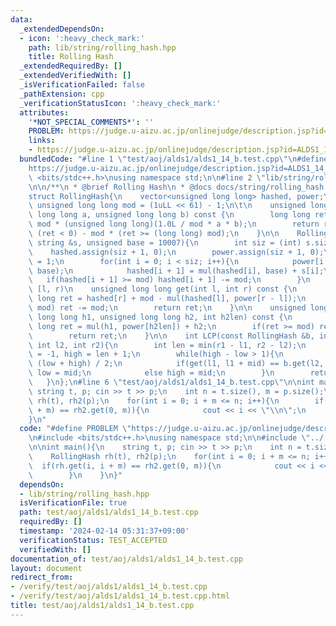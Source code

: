 ```yaml
---
data:
  _extendedDependsOn:
  - icon: ':heavy_check_mark:'
    path: lib/string/rolling_hash.hpp
    title: Rolling Hash
  _extendedRequiredBy: []
  _extendedVerifiedWith: []
  _isVerificationFailed: false
  _pathExtension: cpp
  _verificationStatusIcon: ':heavy_check_mark:'
  attributes:
    '*NOT_SPECIAL_COMMENTS*': ''
    PROBLEM: https://judge.u-aizu.ac.jp/onlinejudge/description.jsp?id=ALDS1_14_B
    links:
    - https://judge.u-aizu.ac.jp/onlinejudge/description.jsp?id=ALDS1_14_B
  bundledCode: "#line 1 \"test/aoj/alds1/alds1_14_b.test.cpp\"\n#define PROBLEM \"\
    https://judge.u-aizu.ac.jp/onlinejudge/description.jsp?id=ALDS1_14_B\"\n#include\
    \ <bits/stdc++.h>\nusing namespace std;\n\n#line 2 \"lib/string/rolling_hash.hpp\"\
    \n\n/**\n * @brief Rolling Hash\n * @docs docs/string/rolling_hash.md\n */\n\n\
    struct RollingHash{\n    vector<unsigned long long> hashed, power;\n    const\
    \ unsigned long long mod = (1uLL << 61) - 1;\n\t\n    unsigned long long mul(unsigned\
    \ long long a, unsigned long long b) const {\n        long long ret = a * b -\
    \ mod * (unsigned long long)(1.0L / mod * a * b);\n        return ret + mod *\
    \ (ret < 0) - mod * (ret >= (long long) mod);\n    }\n\n    RollingHash(const\
    \ string &s, unsigned base = 10007){\n        int siz = (int) s.size();\n    \
    \    hashed.assign(siz + 1, 0);\n        power.assign(siz + 1, 0);\n        power[0]\
    \ = 1;\n        for(int i = 0; i < siz; i++){\n            power[i + 1] = mul(power[i],\
    \ base);\n            hashed[i + 1] = mul(hashed[i], base) + s[i];\n         \
    \   if(hashed[i + 1] >= mod) hashed[i + 1] -= mod;\n        }\n    }\n\n    //\
    \ [l, r)\n    unsigned long long get(int l, int r) const {\n        unsigned long\
    \ long ret = hashed[r] + mod - mul(hashed[l], power[r - l]);\n        if(ret >=\
    \ mod) ret -= mod;\n        return ret;\n    }\n\n    unsigned long long connect(unsigned\
    \ long long h1, unsigned long long h2, int h2len) const {\n        unsigned long\
    \ long ret = mul(h1, power[h2len]) + h2;\n        if(ret >= mod) ret -= mod;\n\
    \        return ret;\n    }\n\n    int LCP(const RollingHash &b, int l1, int r1,\
    \ int l2, int r2){\n        int len = min(r1 - l1, r2 - l2);\n        int low\
    \ = -1, high = len + 1;\n        while(high - low > 1){\n            int mid =\
    \ (low + high) / 2;\n            if(get(l1, l1 + mid) == b.get(l2, l2 + mid))\
    \ low = mid;\n            else high = mid;\n        }\n        return low;\n \
    \   }\n};\n#line 6 \"test/aoj/alds1/alds1_14_b.test.cpp\"\n\nint main(){\n   \
    \ string t, p; cin >> t >> p;\n    int n = t.size(), m = p.size();\n    RollingHash\
    \ rh(t), rh2(p);\n    for(int i = 0; i + m <= n; i++){\n        if(rh.get(i, i\
    \ + m) == rh2.get(0, m)){\n            cout << i << \"\\n\";\n        }\n    }\n\
    }\n"
  code: "#define PROBLEM \"https://judge.u-aizu.ac.jp/onlinejudge/description.jsp?id=ALDS1_14_B\"\
    \n#include <bits/stdc++.h>\nusing namespace std;\n\n#include \"../../../lib/string/rolling_hash.hpp\"\
    \n\nint main(){\n    string t, p; cin >> t >> p;\n    int n = t.size(), m = p.size();\n\
    \    RollingHash rh(t), rh2(p);\n    for(int i = 0; i + m <= n; i++){\n      \
    \  if(rh.get(i, i + m) == rh2.get(0, m)){\n            cout << i << \"\\n\";\n\
    \        }\n    }\n}"
  dependsOn:
  - lib/string/rolling_hash.hpp
  isVerificationFile: true
  path: test/aoj/alds1/alds1_14_b.test.cpp
  requiredBy: []
  timestamp: '2024-02-14 05:31:37+09:00'
  verificationStatus: TEST_ACCEPTED
  verifiedWith: []
documentation_of: test/aoj/alds1/alds1_14_b.test.cpp
layout: document
redirect_from:
- /verify/test/aoj/alds1/alds1_14_b.test.cpp
- /verify/test/aoj/alds1/alds1_14_b.test.cpp.html
title: test/aoj/alds1/alds1_14_b.test.cpp
---
```

